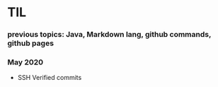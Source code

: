 # TIL
### previous topics: Java, Markdown lang, github commands, github pages
### May 2020
- SSH Verified commits
